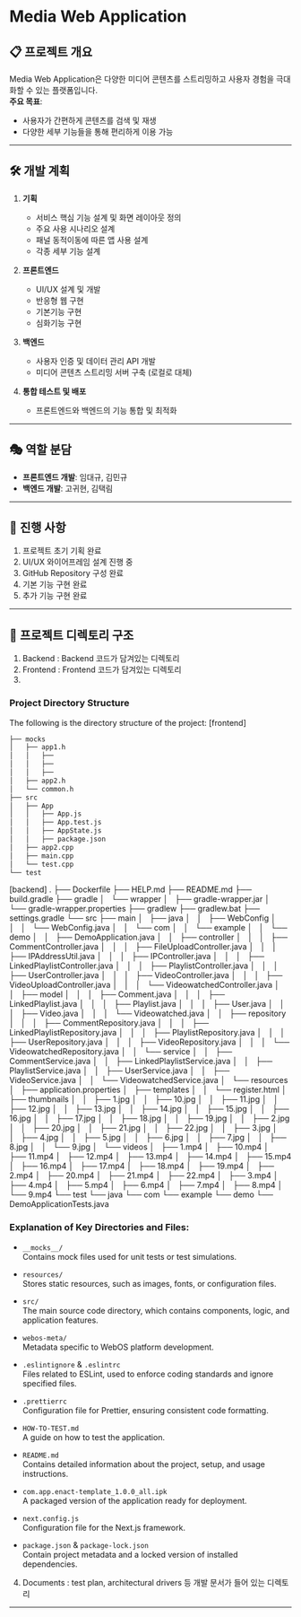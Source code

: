 # Media Web Application

## 📋 프로젝트 개요
Media Web Application은 다양한 미디어 콘텐츠를 스트리밍하고 사용자 경험을 극대화할 수 있는 플랫폼입니다.  
**주요 목표**:
- 사용자가 간편하게 콘텐츠를 검색 및 재생
- 다양한 세부 기능들을 통해 편리하게 이용 가능

---

## 🛠️ 개발 계획
1. **기획**  
   - 서비스 핵심 기능 설계 및 화면 레이아웃 정의  
   - 주요 사용 시나리오 설계
   - 패널 동적이동에 따른 앱 사용 설계
   - 각종 세부 기능 설계  

2. **프론트엔드**  
   - UI/UX 설계 및 개발  
   - 반응형 웹 구현
   - 기본기능 구현
   - 심화기능 구현

3. **백엔드**  
   - 사용자 인증 및 데이터 관리 API 개발  
   - 미디어 콘텐츠 스트리밍 서버 구축 (로컬로 대체)  

4. **통합 테스트 및 배포**  
   - 프론트엔드와 백엔드의 기능 통합 및 최적화  


---

## 🎭 역할 분담
- **프론트엔드 개발**: 임대규, 김민규  
- **백엔드 개발**: 고귀현, 김택림  

---

## 📌 진행 사항
1. 프로젝트 초기 기획 완료  
2. UI/UX 와이어프레임 설계 진행 중  
3. GitHub Repository 구성 완료
4. 기본 기능 구현 완료
5. 추가 기능 구현 완료
   
---

## 📂 프로젝트 디렉토리 구조
1. Backend : Backend 코드가 담겨있는 디렉토리
2. Frontend : Frontend 코드가 담겨있는 디렉토리
3. 


### Project Directory Structure

The following is the directory structure of the project:
[frontend]
```bash
├── mocks
│   ├── app1.h
│   │   ├──
│   │   ├──
│   │   ├── 
│   ├── app2.h
│   └── common.h
├── src
│   ├── App
│   │   ├── App.js
│   │   ├── App.test.js
│   │   ├── AppState.js
│   │   ├── package.json
│   ├── app2.cpp
│   ├── main.cpp
│   └── test.cpp
└── test
```

[backend]
.
├── Dockerfile
├── HELP.md
├── README.md
├── build.gradle
├── gradle
│   └── wrapper
│       ├── gradle-wrapper.jar
│       └── gradle-wrapper.properties
├── gradlew
├── gradlew.bat
├── settings.gradle
└── src
    ├── main
    │   ├── java
    │   │   ├── WebConfig
    │   │   │   └── WebConfig.java
    │   │   └── com
    │   │       └── example
    │   │           └── demo
    │   │               ├── DemoApplication.java
    │   │               ├── controller
    │   │               │   ├── CommentController.java
    │   │               │   ├── FileUploadController.java
    │   │               │   ├── IPAddressUtil.java
    │   │               │   ├── IPController.java
    │   │               │   ├── LinkedPlaylistController.java
    │   │               │   ├── PlaylistController.java
    │   │               │   ├── UserController.java
    │   │               │   ├── VideoController.java
    │   │               │   ├── VideoUploadController.java
    │   │               │   └── VideowatchedController.java
    │   │               ├── model
    │   │               │   ├── Comment.java
    │   │               │   ├── LinkedPlaylist.java
    │   │               │   ├── Playlist.java
    │   │               │   ├── User.java
    │   │               │   ├── Video.java
    │   │               │   └── Videowatched.java
    │   │               ├── repository
    │   │               │   ├── CommentRepository.java
    │   │               │   ├── LinkedPlaylistRepository.java
    │   │               │   ├── PlaylistRepository.java
    │   │               │   ├── UserRepository.java
    │   │               │   ├── VideoRepository.java
    │   │               │   └── VideowatchedRepository.java
    │   │               └── service
    │   │                   ├── CommentService.java
    │   │                   ├── LinkedPlaylistService.java
    │   │                   ├── PlaylistService.java
    │   │                   ├── UserService.java
    │   │                   ├── VideoService.java
    │   │                   └── VideowatchedService.java
    │   └── resources
    │       ├── application.properties
    │       ├── templates
    │       │   └── register.html
    │       ├── thumbnails
    │       │   ├── 1.jpg
    │       │   ├── 10.jpg
    │       │   ├── 11.jpg
    │       │   ├── 12.jpg
    │       │   ├── 13.jpg
    │       │   ├── 14.jpg
    │       │   ├── 15.jpg
    │       │   ├── 16.jpg
    │       │   ├── 17.jpg
    │       │   ├── 18.jpg
    │       │   ├── 19.jpg
    │       │   ├── 2.jpg
    │       │   ├── 20.jpg
    │       │   ├── 21.jpg
    │       │   ├── 22.jpg
    │       │   ├── 3.jpg
    │       │   ├── 4.jpg
    │       │   ├── 5.jpg
    │       │   ├── 6.jpg
    │       │   ├── 7.jpg
    │       │   ├── 8.jpg
    │       │   └── 9.jpg
    │       └── videos
    │           ├── 1.mp4
    │           ├── 10.mp4
    │           ├── 11.mp4
    │           ├── 12.mp4
    │           ├── 13.mp4
    │           ├── 14.mp4
    │           ├── 15.mp4
    │           ├── 16.mp4
    │           ├── 17.mp4
    │           ├── 18.mp4
    │           ├── 19.mp4
    │           ├── 2.mp4
    │           ├── 20.mp4
    │           ├── 21.mp4
    │           ├── 22.mp4
    │           ├── 3.mp4
    │           ├── 4.mp4
    │           ├── 5.mp4
    │           ├── 6.mp4
    │           ├── 7.mp4
    │           ├── 8.mp4
    │           └── 9.mp4
    └── test
        └── java
            └── com
                └── example
                    └── demo
                        └── DemoApplicationTests.java

### Explanation of Key Directories and Files:
- `__mocks__/`  
  Contains mock files used for unit tests or test simulations.

- `resources/`  
  Stores static resources, such as images, fonts, or configuration files.

- `src/`  
  The main source code directory, which contains components, logic, and application features.

- `webos-meta/`  
  Metadata specific to WebOS platform development.

- `.eslintignore` & `.eslintrc`  
  Files related to ESLint, used to enforce coding standards and ignore specified files.

- `.prettierrc`  
  Configuration file for Prettier, ensuring consistent code formatting.

- `HOW-TO-TEST.md`  
  A guide on how to test the application.

- `README.md`  
  Contains detailed information about the project, setup, and usage instructions.

- `com.app.enact-template_1.0.0_all.ipk`  
  A packaged version of the application ready for deployment.

- `next.config.js`  
  Configuration file for the Next.js framework.

- `package.json` & `package-lock.json`  
  Contain project metadata and a locked version of installed dependencies.


4. Documents : test plan, architectural drivers 등 개발 문서가 들어 있는 디렉토리

---
